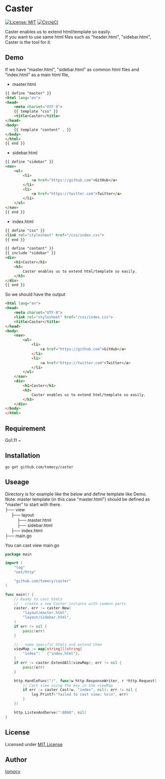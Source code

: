 # Caster

[![License: MIT](https://img.shields.io/badge/License-MIT-yellow.svg)](https://opensource.org/licenses/MIT)
[![CircleCI](https://circleci.com/gh/tomocy/caster.svg?style=svg)](https://circleci.com/gh/tomocy/caster)

Caster enables us to extend html/template so easily.   
If you want to use same html files such as "header.html", "sidebar.html", Caster is the tool for it.   

## Demo
If we have "master.html", "sidebar.html" as common html files and "index.html" as a main html file,   

- master.html
```html
{{ define "master" }}
<html lang="en">
<head>
    <meta charset="UTF-8">
    {{ template "css" }}
    <title>Caster</title>
</head>
<body>
    {{ template "content" . }}
</body>
</html>
{{ end }}
```

- sidebar.html
```html
{{ define "sidebar" }}
<nav>
    <ul>
        <li>
            <a href="https://github.com">GitHub</a>
        </li>
        <li>
            <a href="https://twitter.com">Twitter</a>
        </li>
    </ul>
</nav>
{{ end }}
```

- index.html
```html
{{ define "css" }}
<link rel="stylesheet" href="/css/index.css">
{{ end }}

{{ define "content" }}
{{ include "sidebar" }}
<div>
    <h1>Caster</h1>
    <h3>
        Caster enables us to extend html/template so easily.
    </h3>
</div>
{{ end }}
```

So we should have the output

```html
<html lang="en">
<head>
    <meta charset="UTF-8">
    <link rel="stylesheet" href="/css/index.css">
    <title>Caster</title>
</head>
<body>
    <nav>
        <ul>
            <li>
                <a href="https://github.com">GitHub</a>
            </li>
            <li>
                <a href="https://twitter.com">Twitter</a>
            </li>
        </ul>
    </nav>
    <div>
        <h1>Caster</h1>
        <h3>
            Caster enables us to extend html/template so easily.
        </h3>
    </div>
</body>
</html>
```

## Requirement
Go1.11 ~   

## Installation
```
go get github.com/tomocy/caster
```

## Useage
Directory is for example like the below and define template like Demo.   
Note: master template (in this case "master.html") should be defined as "master" to start with there.   
├── view   
&nbsp;&nbsp;&nbsp;&nbsp;&nbsp;├── layout   
&nbsp;&nbsp;&nbsp;&nbsp;&nbsp;&nbsp;&nbsp;&nbsp;&nbsp;&nbsp;├── master.html   
&nbsp;&nbsp;&nbsp;&nbsp;&nbsp;&nbsp;&nbsp;&nbsp;&nbsp;&nbsp;├── sidebar.html   
&nbsp;&nbsp;&nbsp;&nbsp;&nbsp;├── index.html   
├── main.go   

You can cast view 
main.go
```go
package main

import (
	"log"
	"net/http"

	"github.com/tomocy/caster"
)

func main() {
    // Ready to cast htmls
    // - create a new Caster instance with common parts
    caster, err := caster.New(
        "layout/master.html",
        "layout/sidebar.html",
    )
    if err != nil {
        panic(err)
    }

    // - name specific htmls and extend them
    viewMap := map[string][]string{
        "index":   {"index.html"},
    }
    if err := caster.ExtendAll(viewMap); err != nil {
        panic(err)
    }

    http.HandleFunc("/", func(w http.ResponseWriter, r *http.Request) {
        // Cast view using the key in the viewMap
        if err := caster.Cast(w, "index", nil); err != nil {
			log.Printf("failed to cast view: %s\n", err)
		}
    })

	http.ListenAndServe(":8080", nil)
}

```

## License
Licensed under [MIT License](/LICENSE)

## Author
[tomocy](https://github.com/tomocy)



